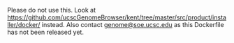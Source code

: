 Please do not use this. Look at https://github.com/ucscGenomeBrowser/kent/tree/master/src/product/installer/docker/ instead. 
Also contact genome@soe.ucsc.edu as this Dockerfile has not been released yet.
